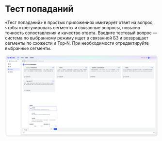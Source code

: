 
# Тест попаданий

«Тест попаданий» в простых приложениях имитирует ответ на вопрос, чтобы отрегулировать сегменты и связанные вопросы, повысив точность сопоставления и качество ответа. Введите тестовый вопрос — система по выбранному режиму ищет в связанной БЗ и возвращает сегменты по схожести и Top‑N. При необходимости отредактируйте выбранные сегменты. 

![命中测试](../../img/app/app_hittesting.png)